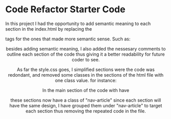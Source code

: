 # Code Refactor Starter Code
In this project I had the opportunity to add  semantic meaning to each section in the index.html
by replacing the <div> tags for the ones that made more  semantic sense. Such as:
<header>
<section>
<article>
<aside>
<footer>
besides adding semantic meaning, I also added the nessesary comments to 
outline each section of the code thus giving it a better readability for future coder
to see.

As far the style.css goes, I simplified sections were the code was redondant, and removed 
some classes in the sections of the html file with one class value. for instance:

In the main section of the code with have 
<!-- Search engine optimization section -->
<!-- online reputation management section -->
<!-- social media marketing section -->
these sections now have a class of "nav-article" since each section will have the same
design, I have grouped them under "nav-article" to target each section thus removing
the repeated code in the file.

